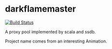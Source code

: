 # darkflamemaster
[![Build Status](https://travis-ci.org/ysrotciv/darkflamemaster.svg?branch=master)](https://travis-ci.org/ysrotciv/darkflamemaster)

A proxy pool implemented by scala and ssdb.

Project name comes from an interesting Animation.
